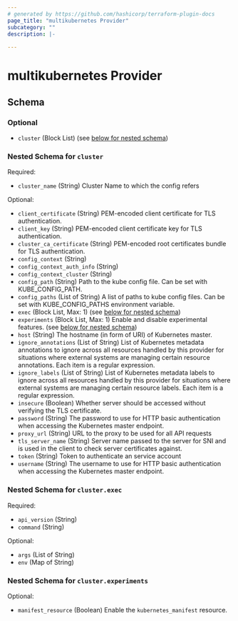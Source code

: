 ```yaml
---
# generated by https://github.com/hashicorp/terraform-plugin-docs
page_title: "multikubernetes Provider"
subcategory: ""
description: |-
  
---
```


# multikubernetes Provider





<!-- schema generated by tfplugindocs -->
## Schema

### Optional

- `cluster` (Block List) (see [below for nested schema](#nestedblock--cluster))

<a id="nestedblock--cluster"></a>
### Nested Schema for `cluster`

Required:

- `cluster_name` (String) Cluster Name to which the config refers

Optional:

- `client_certificate` (String) PEM-encoded client certificate for TLS authentication.
- `client_key` (String) PEM-encoded client certificate key for TLS authentication.
- `cluster_ca_certificate` (String) PEM-encoded root certificates bundle for TLS authentication.
- `config_context` (String)
- `config_context_auth_info` (String)
- `config_context_cluster` (String)
- `config_path` (String) Path to the kube config file. Can be set with KUBE_CONFIG_PATH.
- `config_paths` (List of String) A list of paths to kube config files. Can be set with KUBE_CONFIG_PATHS environment variable.
- `exec` (Block List, Max: 1) (see [below for nested schema](#nestedblock--cluster--exec))
- `experiments` (Block List, Max: 1) Enable and disable experimental features. (see [below for nested schema](#nestedblock--cluster--experiments))
- `host` (String) The hostname (in form of URI) of Kubernetes master.
- `ignore_annotations` (List of String) List of Kubernetes metadata annotations to ignore across all resources handled by this provider for situations where external systems are managing certain resource annotations. Each item is a regular expression.
- `ignore_labels` (List of String) List of Kubernetes metadata labels to ignore across all resources handled by this provider for situations where external systems are managing certain resource labels. Each item is a regular expression.
- `insecure` (Boolean) Whether server should be accessed without verifying the TLS certificate.
- `password` (String) The password to use for HTTP basic authentication when accessing the Kubernetes master endpoint.
- `proxy_url` (String) URL to the proxy to be used for all API requests
- `tls_server_name` (String) Server name passed to the server for SNI and is used in the client to check server certificates against.
- `token` (String) Token to authenticate an service account
- `username` (String) The username to use for HTTP basic authentication when accessing the Kubernetes master endpoint.

<a id="nestedblock--cluster--exec"></a>
### Nested Schema for `cluster.exec`

Required:

- `api_version` (String)
- `command` (String)

Optional:

- `args` (List of String)
- `env` (Map of String)


<a id="nestedblock--cluster--experiments"></a>
### Nested Schema for `cluster.experiments`

Optional:

- `manifest_resource` (Boolean) Enable the `kubernetes_manifest` resource.
